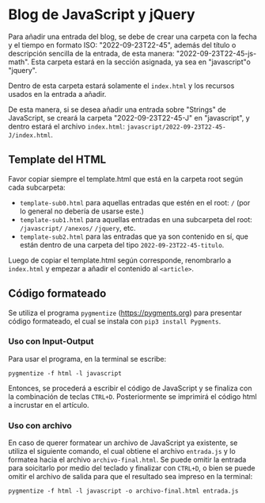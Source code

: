 # Blog de JavaScript y jQuery

Para añadir una entrada del blog, se debe de crear una carpeta con la fecha y el tiempo en formato ISO: "2022-09-23T22-45", además del título o descripción sencilla de la entrada, de esta manera: "2022-09-23T22-45-js-math". Esta carpeta estará en la sección asignada, ya sea en "javascript"o "jquery".

Dentro de esta carpeta estará solamente el `index.html` y los recursos usados en la entrada a añadir.

De esta manera, si se desea añadir una entrada sobre "Strings" de JavaScript, se creará la carpeta "2022-09-23T22-45-J" en "javascript", y dentro estará el archivo `index.html`: `javascript/2022-09-23T22-45-J/index.html`.


## Template del HTML

Favor copiar siempre el template.html que está en la carpeta root según cada subcarpeta:

- `template-sub0.html` para aquellas entradas que estén en el root: `/` (por lo general no debería de usarse este.)
- `template-sub1.html` para aquellas entradas en una subcarpeta del root: `/javascript/` `/anexos/` `/jquery`, etc.
- `template-sub2.html` para las entradas que ya son contenido en sí, que están dentro de una carpeta del tipo `2022-09-23T22-45-titulo`.

Luego de copiar el template.html según corresponde, renombrarlo a `index.html` y empezar a añadir el contenido al `<article>`.

## Código formateado

Se utiliza el programa `pygmentize` (https://pygments.org) para presentar código formateado, el cual se instala con `pip3 install Pygments`.

### Uso con Input-Output

Para usar el programa, en la terminal se escribe:

```
pygmentize -f html -l javascript
```

Entonces, se procederá a escribir el código de JavaScript y se finaliza con la combinación de teclas `CTRL+D`. Posteriormente se imprimirá el código html a incrustar en el artículo.

### Uso con archivo

En caso de querer formatear un archivo de JavaScript ya existente, se utiliza el siguiente comando, el cual obtiene el archivo `entrada.js` y lo formatea hacia el archivo `archivo-final.html`. Se puede omitir la entrada para soicitarlo por medio del teclado y finalizar con `CTRL+D`, o bien se puede omitir el archivo de salida para que el resultado sea impreso en la terminal:

```
pygmentize -f html -l javascript -o archivo-final.html entrada.js
```

